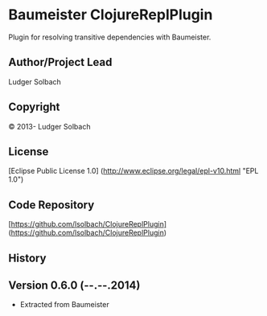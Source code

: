 Baumeister ClojureReplPlugin
============================

Plugin for resolving transitive dependencies with Baumeister.

Author/Project Lead
-------------------
Ludger Solbach

Copyright
---------
© 2013- Ludger Solbach

License
-------
[Eclipse Public License 1.0] (http://www.eclipse.org/legal/epl-v10.html "EPL 1.0")

Code Repository
---------------
[https://github.com/lsolbach/ClojureReplPlugin] (https://github.com/lsolbach/ClojureReplPlugin)

History
-------

Version 0.6.0 (--.--.2014)
--------------------------
* Extracted from Baumeister

